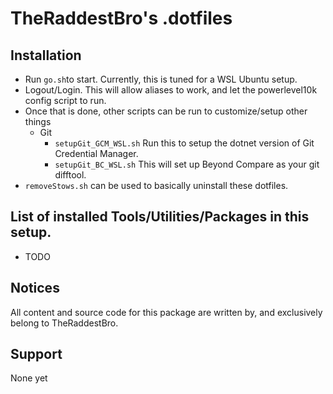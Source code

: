 # TheRaddestBro's .dotfiles

## Installation

* Run ``go.sh``to start. Currently, this is tuned for a WSL Ubuntu setup.
* Logout/Login. This will allow aliases to work, and let the powerlevel10k config script to run.
* Once that is done, other scripts can be run to customize/setup other things
  + Git
    * ``setupGit_GCM_WSL.sh`` Run this to setup the dotnet version of Git Credential Manager.
    * ``setupGit_BC_WSL.sh`` This will set up Beyond Compare as your git difftool.
* ``removeStows.sh`` can be used to basically uninstall these dotfiles.

## List of installed Tools/Utilities/Packages in this setup.
- TODO

## Notices
All content and source code for this package are written by, and exclusively belong to TheRaddestBro.

## Support
None yet


